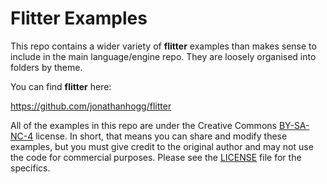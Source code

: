 # Flitter Examples

This repo contains a wider variety of **flitter** examples than makes sense to
include in the main language/engine repo. They are loosely organised into
folders by theme.

You can find **flitter** here:

https://github.com/jonathanhogg/flitter

All of the examples in this repo are under the Creative Commons
[BY-SA-NC-4](https://creativecommons.org/licenses/by-nc-sa/4.0/) license. In
short, that means you can share and modify these examples, but you must give
credit to the original author and may not use the code for commercial purposes.
Please see the [LICENSE](/LICENSE) file for the specifics.
